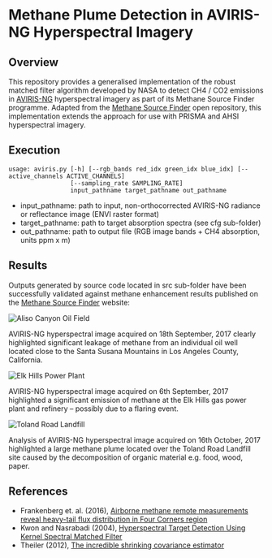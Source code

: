 # Methane Plume Detection in AVIRIS-NG Hyperspectral Imagery

## Overview

This repository provides a generalised implementation of the robust matched filter algorithm developed by NASA to detect CH4 / CO2 emissions in [AVIRIS-NG](https://avirisng.jpl.nasa.gov/index.html) hyperspectral imagery as part of its Methane Source Finder programme. Adapted from the [Methane Source Finder](https://github.com/dsmbgu8/srcfinder) open repository, this implementation extends the approach for use with PRISMA and AHSI hyperspectral imagery.

## Execution
```
usage: aviris.py [-h] [--rgb_bands red_idx green_idx blue_idx] [--active_channels ACTIVE_CHANNELS]
                 [--sampling_rate SAMPLING_RATE]
                 input_pathname target_pathname out_pathname
```

- input_pathname: path to input, non-orthocorrected AVIRIS-NG radiance or reflectance image (ENVI raster format)
- target_pathname: path to target absorption spectra (see cfg sub-folder)
- out_pathname: path to output file (RGB image bands + CH4 absorption, units ppm x m)

## Results

Outputs generated by source code located in src sub-folder have been successfully validated against methane enhancement results published on the [Methane Source Finder](https://msf.carb.arb.ca.gov/map) website:

![Aliso Canyon Oil Field](./images/result1.png)

AVIRIS-NG hyperspectral image acquired on 18th September, 2017 clearly highlighted significant leakage of methane from an individual oil well located close to the Santa Susana Mountains in Los Angeles County, California.

![Elk Hills Power Plant](./images/result2.png)

AVIRIS-NG hyperspectral image acquired on 6th September, 2017 highlighted a significant emission of methane at the Elk Hills gas power plant and refinery – possibly due to a flaring event. 

![Toland Road Landfill](./images/result3.png)

Analysis of AVIRIS-NG hyperspectral image acquired on 16th October, 2017 highlighted a large methane plume located over the Toland Road Landfill site caused by the decomposition of organic material e.g. food, wood, paper.

## References

- Frankenberg et. al. (2016), [Airborne methane remote measurements reveal heavy-tail flux distribution in Four Corners region](https://doi.org/10.1073/pnas.1605617113)
- Kwon and Nasrabadi (2004), [Hyperspectral Target Detection Using Kernel Spectral Matched Filter](https://ieeexplore.ieee.org/document/1384923)
- Theiler (2012), [The incredible shrinking covariance estimator](https://doi.org/10.1117/12.918718)
